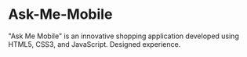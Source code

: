 # Ask-Me-Mobile
 "Ask Me Mobile" is an innovative shopping application developed using HTML5, CSS3, and JavaScript. Designed experience.
